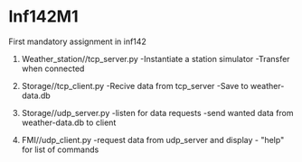 # Inf142M1

First mandatory assignment in inf142

1. Weather_station//tcp_server.py
        -Instantiate a station simulator
        -Transfer when connected

2. Storage//tcp_client.py
        -Recive data from tcp_server
        -Save to weather-data.db

3. Storage//udp_server.py
        -listen for data requests
        -send wanted data from weather-data.db to client

4. FMI//udp_client.py
        -request data from udp_server and display
        - "help" for list of commands
    
